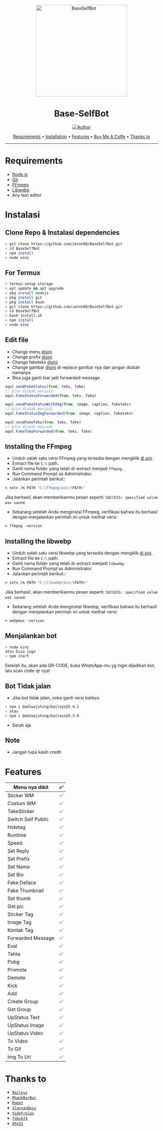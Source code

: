 <div align="center">
<img src="https://encrypted-tbn0.gstatic.com/images?q=tbn:ANd9GcTVsZUsQfKphmQjsIkx9Jey8Qy9JcDEz57AAQ&usqp=CAU" alt="BaseSelfBot" width="300" />

# Base-SelfBot

>
>
>

<p align="center">
  <a href="https://github.com/ZasXCar"><img title="Author" src="https://img.shields.io/badge/Author-zennn08-red.svg?style=for-the-badge&logo=github" /></a>
</p>

<p align="center">
  <a href="https://github.com/zennn08/BaseSelfBot#requirements">Requirements</a> •
  <a href="https://github.com/zennn08/BaseSelfBot#instalasi">Installation</a> •
  <a href="https://github.com/zennn08/BaseSelfBot#features">Features</a> •
  <a href="https://trakteer.id/aqulzz">Buy Me A Coffe</a> •
  <a href="https://github.com/zennn08/BaseSelfBot#thanks-to">Thanks to</a>
</p>
</div>


---



# Requirements
* [Node.js](https://nodejs.org/en/)
* [Git](https://git-scm.com/downloads)
* [FFmpeg](https://github.com/BtbN/FFmpeg-Builds/releases/download/autobuild-2020-12-08-13-03/ffmpeg-n4.3.1-26-gca55240b8c-win64-gpl-4.3.zip)
* [Libwebp](https://developers.google.com/speed/webp/download)
* Any text editor

# Instalasi
## Clone Repo & Instalasi dependencies
```bash
> git clone https://github.com/zennn08/BaseSelfBot.git
> cd BaseSelfBot
> npm install
> node xinz
```
## For Termux
```bash
> termux-setup-storage
> apt update && apt upgrade
> pkg install nodejs
> pkg install git
> pkg install bash
> git clone https://github.com/zennn08/BaseSelfBot.git
> cd BaseSelfBot
> bash install.sh
> npm install
> node xinz
```

## Edit file
- Change menu [disini](https://github.com/zennn08/BaseSelfBot/blob/master/xinz.js#95)
- Change prefix [disini](https://github.com/zennn08/BaseSelfBot/blob/master/xinz.js#35)
- Change faketeks [disini](https://github.com/zennn08/BaseSelfBot/blob/master/xinz.js#33)
- Change gambar [disini](https://github.com/zennn08/BaseSelfBot/blob/master/media/aqul.jpeg) di replace gambar nya dan jangan diubah namanya
- Bisa juga ganti biar jadi forwarded message
```js
aqul.sendFakeStatus(from, teks, fake)
// bisa diubah menjadi
aqul.FakeStatusForwarded(from, teks, fake)

aqul.sendFakeStatusWithImg(from, image, caption, faketeks)
// bisa diubah menjadi
aqul.FakeStatusImgForwarded(from, image, caption, faketeks)

aqul.sendFakeToko(from, teks, fake)
// bisa diubah menjadi
aqul.FakeTokoForwarded(from, teks, fake)
```

## Installing the FFmpeg
* Unduh salah satu versi FFmpeg yang tersedia dengan mengklik [di sini](https://www.gyan.dev/ffmpeg/builds/).
* Extract file ke `C:\` path.
* Ganti nama folder yang telah di-extract menjadi `ffmpeg`.
* Run Command Prompt as Administrator.
* Jalankan perintah berikut::
```cmd
> setx /m PATH "C:\ffmpeg\bin;%PATH%"
```
Jika berhasil, akan memberikanmu pesan seperti: `SUCCESS: specified value was saved`.
* Sekarang setelah Anda menginstal FFmpeg, verifikasi bahwa itu berhasil dengan menjalankan perintah ini untuk melihat versi:
```cmd
> ffmpeg -version
```


## Installing the libwebp
* Unduh salah satu versi libwebp yang tersedia dengan mengklik [di sini](https://developers.google.com/speed/webp/download).
* Extract file ke `C:\` path.
* Ganti nama folder yang telah di-extract menjadi `libwebp`.
* Run Command Prompt as Administrator.
* Jalankan perintah berikut::
```cmd
> setx /m PATH "C:\libwebp\bin;%PATH%"
```
Jika berhasil, akan memberikanmu pesan seperti: `SUCCESS: specified value was saved`.
* Sekarang setelah Anda menginstal libwebp, verifikasi bahwa itu berhasil dengan menjalankan perintah ini untuk melihat versi:
```cmd
> webpmux -version
```

## Menjalankan bot
```bash
> node xinz
atau bisa juga
> npm start
```

 Setelah itu, akan ada QR-CODE, buka WhatsApp-mu yg ingin dijadikan bot, lalu scan code-qr nya!

## Bot Tidak jalan
- Jika bot tidak jalan, coba ganti versi baileys
```bash
> npm i @adiwajshing/baileys@3.4.1
> atau
> npm i @adiwajshing/baileys@3.3.0
```
- Serah aja 

## Note
- Jangan lupa kasih credit

# Features

| Menu nya dikit |✅|
| ------------- | ------------- |
| Sticker WM|✅|
| Costum WM|✅|
| TakeSticker|✅|
| Switch Self Public|✅|
| Hidetag|✅|
| Runtime|✅|
| Speed|✅|
| Set Reply|✅|
| Set Prefix|✅|
| Set Name|✅|
| Set Bio|✅|
| Fake Deface|✅|
| Fake Thumbnail|✅|
| Set thumb|✅|
| Get pic|✅|
| Sticker Tag|✅|
| Image Tag|✅|
| Kontak Tag|✅|
| Forwarded Message|✅|
| Eval|✅|
| Tahta|✅|
| Pubg|✅|
| Promote|✅|
| Demote|✅|
| Kick|✅|
| Add|✅|
| Create Group|✅|
| Get Group|✅|
| UpStatus Text|✅|
| UpStatus Image|✅|
| UpStatus Video|✅|
| To Video|✅|
| To Gif|✅|
| Img To Url|✅|

# Thanks to
* [`Baileys`](https://github.com/adiwajshing/Baileys)
* [`MhankBarBar`](https://github.com/MhankBarBar)
* [`Mamet`](https://github.com/mamet8/)
* [`SlavyanDesu`](https://github.com/SlavyanDesu)
* [`VideFrelan`](https://github.com/VideFrelan)
* [`TobyG74`](https://github.com/TobyG74)
* [`DhyZx`](https://github.com/dhyZx)
